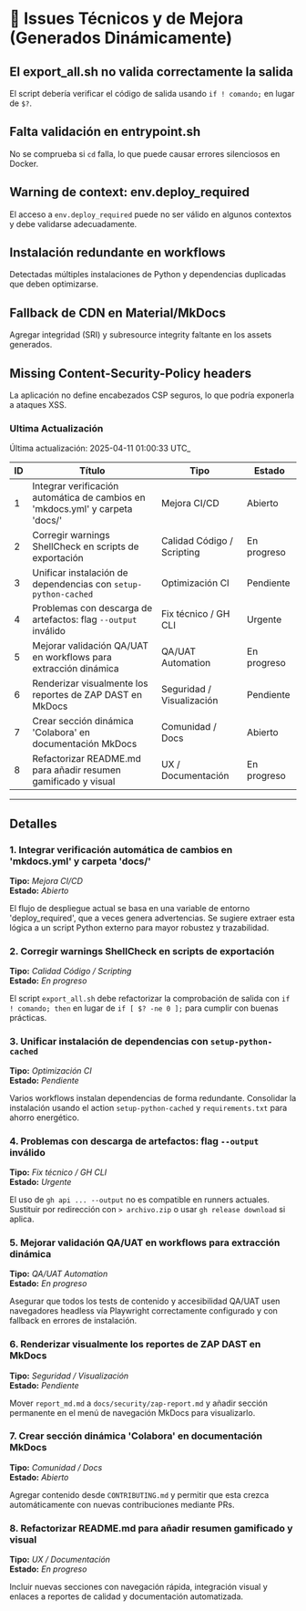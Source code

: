 # 🐛 Issues Técnicos y de Mejora (Generados Dinámicamente)

## El export_all.sh no valida correctamente la salida

El script debería verificar el código de salida usando `if ! comando;` en lugar de `$?`.

## Falta validación en entrypoint.sh

No se comprueba si `cd` falla, lo que puede causar errores silenciosos en Docker.

## Warning de context: env.deploy_required

El acceso a `env.deploy_required` puede no ser válido en algunos contextos y debe validarse adecuadamente.

## Instalación redundante en workflows

Detectadas múltiples instalaciones de Python y dependencias duplicadas que deben optimizarse.

## Fallback de CDN en Material/MkDocs

Agregar integridad (SRI) y subresource integrity faltante en los assets generados.

## Missing Content-Security-Policy headers

La aplicación no define encabezados CSP seguros, lo que podría exponerla a ataques XSS.

### Ultima Actualización

  Última actualización: 2025-04-11 01:00:33 UTC_

| ID | Título | Tipo | Estado |
|----|--------|------|--------|
| 1 | Integrar verificación automática de cambios en 'mkdocs.yml' y carpeta 'docs/' | Mejora CI/CD | Abierto |
| 2 | Corregir warnings ShellCheck en scripts de exportación | Calidad Código / Scripting | En progreso |
| 3 | Unificar instalación de dependencias con `setup-python-cached` | Optimización CI | Pendiente |
| 4 | Problemas con descarga de artefactos: flag `--output` inválido | Fix técnico / GH CLI | Urgente |
| 5 | Mejorar validación QA/UAT en workflows para extracción dinámica | QA/UAT Automation | En progreso |
| 6 | Renderizar visualmente los reportes de ZAP DAST en MkDocs | Seguridad / Visualización | Pendiente |
| 7 | Crear sección dinámica 'Colabora' en documentación MkDocs | Comunidad / Docs | Abierto |
| 8 | Refactorizar README.md para añadir resumen gamificado y visual | UX / Documentación | En progreso |

---

## Detalles

### 1. Integrar verificación automática de cambios en 'mkdocs.yml' y carpeta 'docs/'

**Tipo:** _Mejora CI/CD_  
**Estado:** _Abierto_  

El flujo de despliegue actual se basa en una variable de entorno 'deploy_required', que a veces genera advertencias. Se sugiere extraer esta lógica a un script Python externo para mayor robustez y trazabilidad.

### 2. Corregir warnings ShellCheck en scripts de exportación

**Tipo:** _Calidad Código / Scripting_  
**Estado:** _En progreso_  

El script `export_all.sh` debe refactorizar la comprobación de salida con `if ! comando; then` en lugar de `if [ $? -ne 0 ];` para cumplir con buenas prácticas.

### 3. Unificar instalación de dependencias con `setup-python-cached`

**Tipo:** _Optimización CI_  
**Estado:** _Pendiente_  

Varios workflows instalan dependencias de forma redundante. Consolidar la instalación usando el action `setup-python-cached` y `requirements.txt` para ahorro energético.

### 4. Problemas con descarga de artefactos: flag `--output` inválido

**Tipo:** _Fix técnico / GH CLI_  
**Estado:** _Urgente_  

El uso de `gh api ... --output` no es compatible en runners actuales. Sustituir por redirección con `> archivo.zip` o usar `gh release download` si aplica.

### 5. Mejorar validación QA/UAT en workflows para extracción dinámica

**Tipo:** _QA/UAT Automation_  
**Estado:** _En progreso_  

Asegurar que todos los tests de contenido y accesibilidad QA/UAT usen navegadores headless vía Playwright correctamente configurado y con fallback en errores de instalación.

### 6. Renderizar visualmente los reportes de ZAP DAST en MkDocs

**Tipo:** _Seguridad / Visualización_  
**Estado:** _Pendiente_  

Mover `report_md.md` a `docs/security/zap-report.md` y añadir sección permanente en el menú de navegación MkDocs para visualizarlo.

### 7. Crear sección dinámica 'Colabora' en documentación MkDocs

**Tipo:** _Comunidad / Docs_  
**Estado:** _Abierto_  

Agregar contenido desde `CONTRIBUTING.md` y permitir que esta crezca automáticamente con nuevas contribuciones mediante PRs.

### 8. Refactorizar README.md para añadir resumen gamificado y visual

**Tipo:** _UX / Documentación_  
**Estado:** _En progreso_  

Incluir nuevas secciones con navegación rápida, integración visual y enlaces a reportes de calidad y documentación automatizada.
